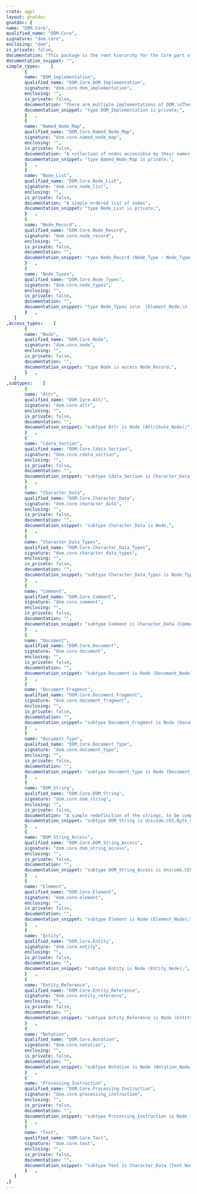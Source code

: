 ```yaml
---
crate: agpl
layout: gnatdoc
gnatdoc: {
name: "DOM.Core",
qualified_name: "DOM.Core",
signature: "dom.core",
enclosing: "dom",
is_private: false,
documentation: "This package is the root hierarchy for the Core part of the DOM\ninterface.\nIt is in fact made of several subpackages, since DOM provides\ntwo views of the tree: Object-oriented throught the Element, Document,...\ntypes; and direct access through the Node interface.",
documentation_snippet: "",
simple_types:    [
       {
       name: "DOM_Implementation",
       qualified_name: "DOM.Core.DOM_Implementation",
       signature: "dom.core.dom_implementation",
       enclosing: "",
       is_private: false,
       documentation: "There are multiple implementations of DOM.\nThey can be specialized for some special cases (HTML, Stylesheets,...)",
       documentation_snippet: "type DOM_Implementation is private;",
       }   ,
       {
       name: "Named_Node_Map",
       qualified_name: "DOM.Core.Named_Node_Map",
       signature: "dom.core.named_node_map",
       enclosing: "",
       is_private: false,
       documentation: "A collection of nodes accessible by their names.\nThis is unordered.",
       documentation_snippet: "type Named_Node_Map is private;",
       }   ,
       {
       name: "Node_List",
       qualified_name: "DOM.Core.Node_List",
       signature: "dom.core.node_list",
       enclosing: "",
       is_private: false,
       documentation: "A simple ordered list of nodes",
       documentation_snippet: "type Node_List is private;",
       }   ,
       {
       name: "Node_Record",
       qualified_name: "DOM.Core.Node_Record",
       signature: "dom.core.node_record",
       enclosing: "",
       is_private: false,
       documentation: "",
       documentation_snippet: "type Node_Record (Node_Type : Node_Types) is private;",
       }   ,
       {
       name: "Node_Types",
       qualified_name: "DOM.Core.Node_Types",
       signature: "dom.core.node_types",
       enclosing: "",
       is_private: false,
       documentation: "",
       documentation_snippet: "type Node_Types is\n  (Element_Node,\n   Attribute_Node,\n   Cdata_Section_Node,\n   Entity_Reference_Node,\n   Entity_Node,\n   Processing_Instruction_Node,\n   Text_Node,\n   Comment_Node,\n   Document_Node,\n   Document_Type_Node,\n   Document_Fragment_Node,\n   Notation_Node);",
       }   ,
   ]
,access_types:    [
       {
       name: "Node",
       qualified_name: "DOM.Core.Node",
       signature: "dom.core.node",
       enclosing: "",
       is_private: false,
       documentation: "",
       documentation_snippet: "type Node is access Node_Record;",
       }   ,
   ]
,subtypes:    [
       {
       name: "Attr",
       qualified_name: "DOM.Core.Attr",
       signature: "dom.core.attr",
       enclosing: "",
       is_private: false,
       documentation: "",
       documentation_snippet: "subtype Attr is Node (Attribute_Node);",
       }   ,
       {
       name: "Cdata_Section",
       qualified_name: "DOM.Core.Cdata_Section",
       signature: "dom.core.cdata_section",
       enclosing: "",
       is_private: false,
       documentation: "",
       documentation_snippet: "subtype Cdata_Section is Character_Data (Cdata_Section_Node);",
       }   ,
       {
       name: "Character_Data",
       qualified_name: "DOM.Core.Character_Data",
       signature: "dom.core.character_data",
       enclosing: "",
       is_private: false,
       documentation: "",
       documentation_snippet: "subtype Character_Data is Node;",
       }   ,
       {
       name: "Character_Data_Types",
       qualified_name: "DOM.Core.Character_Data_Types",
       signature: "dom.core.character_data_types",
       enclosing: "",
       is_private: false,
       documentation: "",
       documentation_snippet: "subtype Character_Data_Types is Node_Types range Text_Node .. Comment_Node;",
       }   ,
       {
       name: "Comment",
       qualified_name: "DOM.Core.Comment",
       signature: "dom.core.comment",
       enclosing: "",
       is_private: false,
       documentation: "",
       documentation_snippet: "subtype Comment is Character_Data (Comment_Node);",
       }   ,
       {
       name: "Document",
       qualified_name: "DOM.Core.Document",
       signature: "dom.core.document",
       enclosing: "",
       is_private: false,
       documentation: "",
       documentation_snippet: "subtype Document is Node (Document_Node);",
       }   ,
       {
       name: "Document_Fragment",
       qualified_name: "DOM.Core.Document_Fragment",
       signature: "dom.core.document_fragment",
       enclosing: "",
       is_private: false,
       documentation: "",
       documentation_snippet: "subtype Document_Fragment is Node (Document_Fragment_Node);",
       }   ,
       {
       name: "Document_Type",
       qualified_name: "DOM.Core.Document_Type",
       signature: "dom.core.document_type",
       enclosing: "",
       is_private: false,
       documentation: "",
       documentation_snippet: "subtype Document_Type is Node (Document_Type_Node);",
       }   ,
       {
       name: "DOM_String",
       qualified_name: "DOM.Core.DOM_String",
       signature: "dom.core.dom_string",
       enclosing: "",
       is_private: false,
       documentation: "A simple redefinition of the strings, to be compatible with the\nstandard DOM interface\nSee the package Encodings for the exact encoding used for DOM_Strings",
       documentation_snippet: "subtype DOM_String is Unicode.CES.Byte_Sequence;",
       }   ,
       {
       name: "DOM_String_Access",
       qualified_name: "DOM.Core.DOM_String_Access",
       signature: "dom.core.dom_string_access",
       enclosing: "",
       is_private: false,
       documentation: "",
       documentation_snippet: "subtype DOM_String_Access is Unicode.CES.Byte_Sequence_Access;",
       }   ,
       {
       name: "Element",
       qualified_name: "DOM.Core.Element",
       signature: "dom.core.element",
       enclosing: "",
       is_private: false,
       documentation: "",
       documentation_snippet: "subtype Element is Node (Element_Node);",
       }   ,
       {
       name: "Entity",
       qualified_name: "DOM.Core.Entity",
       signature: "dom.core.entity",
       enclosing: "",
       is_private: false,
       documentation: "",
       documentation_snippet: "subtype Entity is Node (Entity_Node);",
       }   ,
       {
       name: "Entity_Reference",
       qualified_name: "DOM.Core.Entity_Reference",
       signature: "dom.core.entity_reference",
       enclosing: "",
       is_private: false,
       documentation: "",
       documentation_snippet: "subtype Entity_Reference is Node (Entity_Reference_Node);",
       }   ,
       {
       name: "Notation",
       qualified_name: "DOM.Core.Notation",
       signature: "dom.core.notation",
       enclosing: "",
       is_private: false,
       documentation: "",
       documentation_snippet: "subtype Notation is Node (Notation_Node);",
       }   ,
       {
       name: "Processing_Instruction",
       qualified_name: "DOM.Core.Processing_Instruction",
       signature: "dom.core.processing_instruction",
       enclosing: "",
       is_private: false,
       documentation: "",
       documentation_snippet: "subtype Processing_Instruction is Node (Processing_Instruction_Node);",
       }   ,
       {
       name: "Text",
       qualified_name: "DOM.Core.Text",
       signature: "dom.core.text",
       enclosing: "",
       is_private: false,
       documentation: "",
       documentation_snippet: "subtype Text is Character_Data (Text_Node);",
       }   ,
   ]
,}
---
```

